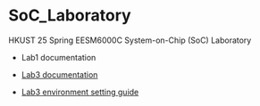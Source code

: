 # SoC_Laboratory
HKUST 25 Spring EESM6000C System-on-Chip (SoC) Laboratory

- Lab1 documentation

- [Lab3 documentation](https://hackmd.io/@dqrengg/rkfLNCYoye)
- [Lab3 environment setting guide](https://github.com/dqrengg/SoC_Laboratory/tree/main/Lab3#environment-setting-for-simulation)

